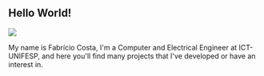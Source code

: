 ## Hello World!

<img src="{https://img.shields.io/badge/LinkedIn-0077B5?style=for-the-badge&logo=linkedin&logoColor=white}" />

My name is Fabrício Costa, I'm a Computer and Electrical Engineer at ICT-UNIFESP, and here you'll find many projects that I've developed or have an interest in.
